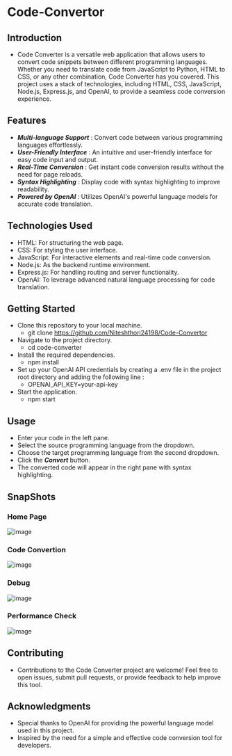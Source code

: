 # Code-Convertor

## Introduction

-  Code Converter is a versatile web application that allows users to convert code snippets between different programming languages. Whether you need to translate code from JavaScript to Python, HTML to CSS, or any other combination, Code Converter has you covered. This project uses a stack of technologies, including HTML, CSS, JavaScript, Node.js, Express.js, and OpenAI, to provide a seamless code conversion experience.

## Features

-  ***Multi-language Support*** : Convert code between various programming languages effortlessly.
-  ***User-Friendly Interface*** : An intuitive and user-friendly interface for easy code input and output.
-  ***Real-Time Conversion*** : Get instant code conversion results without the need for page reloads.
-  ***Syntax Highlighting*** : Display code with syntax highlighting to improve readability.
-  ***Powered by OpenAI*** : Utilizes OpenAI's powerful language models for accurate code translation.

## Technologies Used

-  HTML: For structuring the web page.
-  CSS: For styling the user interface.
-  JavaScript: For interactive elements and real-time code conversion.
-  Node.js: As the backend runtime environment.
-  Express.js: For handling routing and server functionality.
-  OpenAI: To leverage advanced natural language processing for code translation.

## Getting Started

-  Clone this repository to your local machine.
    - git clone https://github.com/Niteshthori24198/Code-Convertor
-  Navigate to the project directory.
    - cd code-converter
-  Install the required dependencies.
    - npm install
-  Set up your OpenAI API credentials by creating a .env file in the project root directory and adding the following line :
    - OPENAI_API_KEY=your-api-key
-  Start the application.
    - npm start
 
## Usage

-  Enter your code in the left pane.
-  Select the source programming language from the dropdown.
-  Choose the target programming language from the second dropdown.
-  Click the ***Convert*** button.
-  The converted code will appear in the right pane with syntax highlighting.

## SnapShots

### Home Page

![image](https://github.com/Niteshthori24198/Code-Convertor/assets/62844049/7e2cccba-acac-4c89-a6d6-7b76dcb38428)

### Code Convertion

![image](https://github.com/Niteshthori24198/Code-Convertor/assets/62844049/f11c3ba9-8b92-4e34-9c4b-051609776009)

### Debug

![image](https://github.com/Niteshthori24198/Code-Convertor/assets/62844049/cdaaa104-f56c-4eea-826e-7c2aec34dd9f)

### Performance Check

![image](https://github.com/Niteshthori24198/Code-Convertor/assets/62844049/2d068fa2-2046-486a-872f-379ff7907235)


## Contributing

-  Contributions to the Code Converter project are welcome! Feel free to open issues, submit pull requests, or provide feedback to help improve this tool.

## Acknowledgments

-  Special thanks to OpenAI for providing the powerful language model used in this project.
-  Inspired by the need for a simple and effective code conversion tool for developers.
